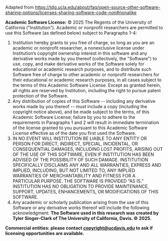 Adapted from https://tdg.ucla.edu/about/faq/open-source-other-software-sharing-options/licenses-sharing-software-code-non#nonalike

**Academic Software License:** © 2025 The Regents of the University of California ("Institution"). Academic or nonprofit researchers are permitted to use this Software (as defined below) subject to Paragraphs 1-4:

1. Institution hereby grants to you free of charge, so long as you are an academic or nonprofit researcher, a nonexclusive license under Institution’s copyright ownership interest in this software and any derivative works made by you thereof (collectively, the "Software") to use, copy, and make derivative works of the Software solely for educational or academic research purposes, and to distribute such Software free of charge to other academic or nonprofit researchers for their educational or academic research purposes, in all cases subject to the terms of this Academic Software License. Except as granted herein, all rights are reserved by Institution, including the right to pursue patent protection of the Software.
2. Any distribution of copies of this Software -- including any derivative works made by you thereof -- must include a copy (including the copyright notice above), and be made subject to the terms, of this Academic Software License;
failure by you to adhere to the requirements in Paragraphs 1 and 2 will result in immediate termination of the license granted to you pursuant to this Academic Software License effective as of the date you first used the Software.
3. IN NO EVENT WILL INSTITUTION BE LIABLE TO ANY ENTITY OR PERSON FOR DIRECT, INDIRECT, SPECIAL, INCIDENTAL, OR CONSEQUENTIAL DAMAGES, INCLUDING LOST PROFITS, ARISING OUT OF THE USE OF THIS SOFTWARE, EVEN IF INSTITUTION HAS BEEN ADVISED OF THE POSSIBILITY OF SUCH DAMAGE. INSTITUTION SPECIFICALLY DISCLAIMS ANY AND ALL WARRANTIES, EXPRESS AND IMPLIED, INCLUDING, BUT NOT LIMITED TO, ANY IMPLIED WARRANTIES OF MERCHANTABILITY AND FITNESS FOR A PARTICULAR PURPOSE. THE SOFTWARE IS PROVIDED “AS IS.” INSTITUTION HAS NO OBLIGATION TO PROVIDE MAINTENANCE, SUPPORT, UPDATES, ENHANCEMENTS, OR MODIFICATIONS OF THIS SOFTWARE.
4. Any academic or scholarly publication arising from the use of this Software or any derivative works thereof will include the following acknowledgment: **The Software used in this research was created by Tyler Singer-Clark of The University of California, Davis. © 2025.**

**Commercial entities: please contact copyright@ucdavis.edu to ask if licensing opportunities are available.**
